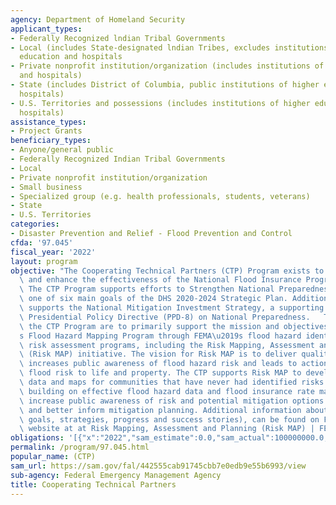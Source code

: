 ```yaml
---
agency: Department of Homeland Security
applicant_types:
- Federally Recognized lndian Tribal Governments
- Local (includes State-designated lndian Tribes, excludes institutions of higher
  education and hospitals
- Private nonprofit institution/organization (includes institutions of higher education
  and hospitals)
- State (includes District of Columbia, public institutions of higher education and
  hospitals)
- U.S. Territories and possessions (includes institutions of higher education and
  hospitals)
assistance_types:
- Project Grants
beneficiary_types:
- Anyone/general public
- Federally Recognized Indian Tribal Governments
- Local
- Private nonprofit institution/organization
- Small business
- Specialized group (e.g. health professionals, students, veterans)
- State
- U.S. Territories
categories:
- Disaster Prevention and Relief - Flood Prevention and Control
cfda: '97.045'
fiscal_year: '2022'
layout: program
objective: "The Cooperating Technical Partners (CTP) Program exists to strengthen\
  \ and enhance the effectiveness of the National Flood Insurance Program (NFIP).\
  \ The CTP Program supports efforts to Strengthen National Preparedness and Resilience,\
  \ one of six main goals of the DHS 2020-2024 Strategic Plan. Additionally, the program\
  \ supports the National Mitigation Investment Strategy, a supporting document to\
  \ Presidential Policy Directive (PPD-8) on National Preparedness.   The goals of\
  \ the CTP Program are to primarily support the mission and objectives of the NFIP\u2019\
  s Flood Hazard Mapping Program through FEMA\u2019s flood hazard identification and\
  \ risk assessment programs, including the Risk Mapping, Assessment and Planning\
  \ (Risk MAP) initiative. The vision for Risk MAP is to deliver quality data that\
  \ increases public awareness of flood hazard risk and leads to action that reduces\
  \ flood risk to life and property. The CTP supports Risk MAP to develop flood hazard\
  \ data and maps for communities that have never had identified risks as well as\
  \ building on effective flood hazard data and flood insurance rate maps (FIRMS);\
  \ increase public awareness of risk and potential mitigation options to reduce risk\
  \ and better inform mitigation planning. Additional information about Risk MAP (including\
  \ goals, strategies, progress and success stories), can be found on FEMA\u2019s\
  \ website at at Risk Mapping, Assessment and Planning (Risk MAP) | FEMA.gov."
obligations: '[{"x":"2022","sam_estimate":0.0,"sam_actual":100000000.0,"usa_spending_actual":94604539.98},{"x":"2023","sam_estimate":100000000.0,"sam_actual":0.0,"usa_spending_actual":-990852.12},{"x":"2024","sam_estimate":95000000.0,"sam_actual":0.0,"usa_spending_actual":0.0}]'
permalink: /program/97.045.html
popular_name: (CTP)
sam_url: https://sam.gov/fal/442555cab91745cbb7e0edb9e55b6993/view
sub-agency: Federal Emergency Management Agency
title: Cooperating Technical Partners
---
```

